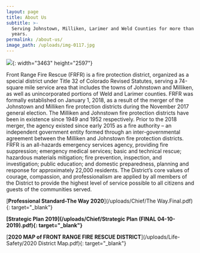 ```yaml
---
layout: page
title: About Us
subtitle: >-
  Serving Johnstown, Milliken, Larimer and Weld Counties for more than 100
  years.
permalink: /about-us/
image_path: /uploads/img-0117.jpg
---
```


![](/uploads/img-0117.jpg){: width="3463" height="2597"}

Front Range Fire Rescue (FRFR) is a fire protection district, organized as a special district under Title 32 of Colorado Revised Statutes, serving a 74-square mile service area that includes the towns of Johnstown and Milliken, as well as unincorporated portions of Weld and Larimer counties. FRFR was formally established on January 1, 2018, as a result of the merger of the Johnstown and Milliken fire protection districts during the November 2017 general election. The Milliken and Johnstown fire protection districts have been in existence since 1949 and 1952 respectively. Prior to the 2018 merger, the agency existed since early 2015 as a fire authority – an independent government entity formed through an inter-governmental agreement between the Milliken and Johnstown fire protection districts.<br>FRFR is an all-hazards emergency services agency, providing fire suppression; emergency medical services; basic and technical rescue; hazardous materials mitigation; fire prevention, inspection, and investigation; public education; and domestic preparedness, planning and response for approximately 22,000 residents. The District’s core values of courage, compassion, and professionalism are applied by all members of the District to provide the highest level of service possible to all citizens and guests of the communities served.

[**Professional Standard-The Way 2020**](/uploads/Chief/The Way.Final.pdf){: target="_blank"}

**[Strategic Plan 2019](/uploads/Chief/Strategic Plan &#40;FINAL 04-10-2019&#41;.pdf){: target="_blank"}**

[**2020 MAP of FRONT RANGE FIRE RESCUE DISTRICT**](/uploads/Life-Safety/2020 District Map.pdf){: target="_blank"}
